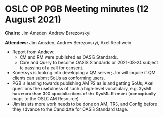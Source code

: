 # OSLC OP PGB Meeting minutes (12 August 2021)

**Chairs:** Jim Amsden, Andrew Berezovskyi

**Attendees:** Jim Amsden, Andrew Berezovskyi, Axel Reichwein

- Report from Andrew:
    - CM and RM were published as OASIS Standards.
    - Core and Query to become OASIS Standards on 2021-08-24 subject to passing of a call for consent.
- Koneksys is looking into developing a QM server; Jim will inquire if QM clients can submit SoUs as conforming users.
- PGB is leaning towards publishing AM PS as is and getting SoUs; Axel questions the usefulness of such a high-level vocabulary, e.g. SysML has more than 300 specializations of the SysML Element (conceptually maps to the OSLC AM Resource)
- Jim insists more work needs to be done on AM, TRS, and Config before they advance to the Candidate for OASIS Standard stage.
